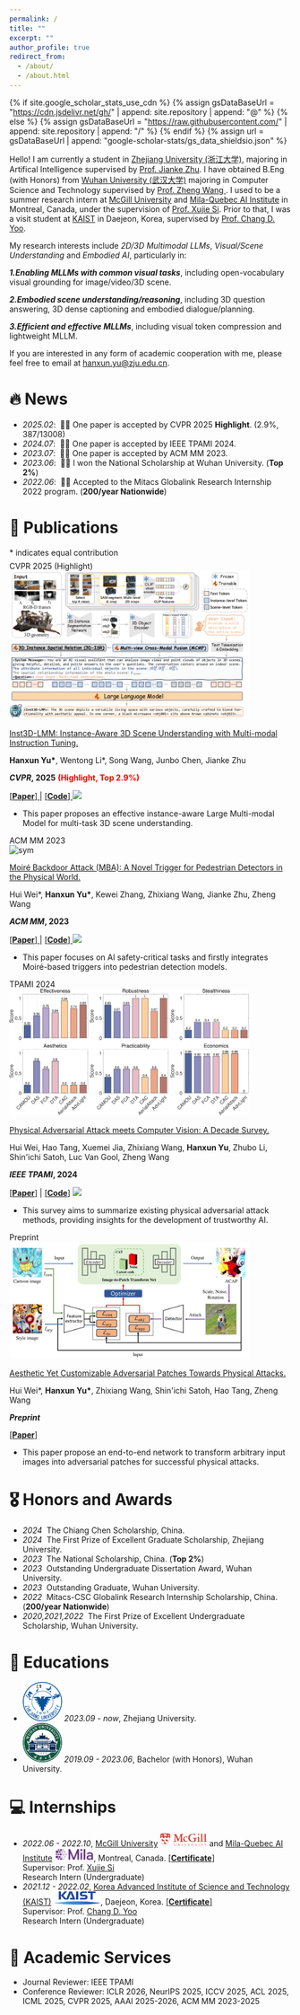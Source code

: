 ```yaml
---
permalink: /
title: ""
excerpt: ""
author_profile: true
redirect_from: 
  - /about/
  - /about.html
---
```


{% if site.google_scholar_stats_use_cdn %}
{% assign gsDataBaseUrl = "https://cdn.jsdelivr.net/gh/" | append: site.repository | append: "@" %}
{% else %}
{% assign gsDataBaseUrl = "https://raw.githubusercontent.com/" | append: site.repository | append: "/" %}
{% endif %}
{% assign url = gsDataBaseUrl | append: "google-scholar-stats/gs_data_shieldsio.json" %}

<span class='anchor' id='about-me'></span>

Hello! I am currently a student in <a href="https://www.zju.edu.cn/" target="_blank">Zhejiang University (浙江大学)</a>, majoring in Artifical Intelligence supervised by <a href="https://person.zju.edu.cn/jkzhu" target="_blank">Prof. Jianke Zhu</a>. I have obtained B.Eng (with Honors) from <a href="https://www.whu.edu.cn/" target="_blank">Wuhan University (武汉大学)</a> majoring in Computer Science and Technology supervised by <a href="https://wangzwhu.github.io/home/" target="_blank">Prof. Zheng Wang </a>. I used to be a summer research intern at <a href="https://www.mcgill.ca/" target="_blank">McGill University</a> and <a href="https://mila.quebec/en/" target="_blank">Mila-Quebec AI Institute</a> in Montreal, Canada, under the supervision of <a href="https://www.cs.toronto.edu/~six/" target="_blank">Prof. Xujie Si</a>. Prior to that, I was a visit student at <a href="https://www.kaist.ac.kr/en/" target="_blank">KAIST</a> in Daejeon, Korea, supervised by <a href="https://sanctusfactory.com/family.php" target="_blank">Prof. Chang D. Yoo</a>.

My research interests include *2D/3D Multimodal LLMs*, *Visual/Scene Understanding* and *Embodied AI*, particularly in:

**_1.Enabling MLLMs with common visual tasks_**, including open-vocabulary visual grounding for image/video/3D scene.

**_2.Embodied scene understanding/reasoning_**, including 3D question answering, 3D dense captioning and embodied dialogue/planning.

**_3.Efficient and effective MLLMs_**, including visual token compression and lightweight MLLM.

If you are interested in any form of academic cooperation with me, please feel free to email at <a href="mailto:hanxun.yu@zju.edu.cn" target="_blank">hanxun.yu@zju.edu.cn</a>.

<!-- <a href="../assets/CV_CN_hanxun.pdf" target="_blank"><strong>Curriculum Vitae</strong></a> -->
<!-- My research interest includes neural machine translation and computer vision. I have published more than 100 papers at the top international AI conferences with total <a href='https://scholar.google.com/citations?user=DruMxKYAAAAJ'>google scholar citations <strong><span id='total_cit'>260000+</span></strong></a> (You can also use google scholar badge <a href='https://scholar.google.com/citations?user=DruMxKYAAAAJ'><img src="https://img.shields.io/endpoint?url={{ url | url_encode }}&logo=Google%20Scholar&labelColor=f6f6f6&color=9cf&style=flat&label=citations"></a>). -->


# 🔥 News
- *2025.02*: &nbsp;🎉🎉 One paper is accepted by CVPR 2025 **Highlight**. (2.9%, 387/13008) 
- *2024.07*: &nbsp;🎉🎉 One paper is accepted by IEEE TPAMI 2024. 
- *2023.07*: &nbsp;🎉🎉 One paper is accepted by ACM MM 2023. 
- *2023.06*: &nbsp;🎉🎉 I won the National Scholarship at Wuhan University. (**Top 2%**)
- *2022.06*: &nbsp;🎉🎉 Accepted to the Mitacs Globalink Research Internship 2022 program. (**200/year Nationwide**)
<!-- , &dagger;: corresponding authors -->

# 📝 Publications 
<div style="margin-bottom: -10px">* indicates equal contribution</div>
<br>
<div class='paper-box'><div class='paper-box-image'><div><div class="badge">CVPR 2025 (Highlight)</div><img src='images/CVPR25_pipeline.png' alt="sym" width="85%"></div></div>
<div class='paper-box-text' markdown="1">

[Inst3D-LMM: Instance-Aware 3D Scene Understanding with Multi-modal Instruction Tuning.](https://openaccess.thecvf.com/content/CVPR2025/papers/Yu_Inst3D-LMM_Instance-Aware_3D_Scene_Understanding_with_Multi-modal_Instruction_Tuning_CVPR_2025_paper.pdf)

<!-- <span style="color:red;">Highlight, 2.9% (Rating Score: 5/5/4)</span> -->

**Hanxun Yu\***, Wentong Li\*, Song Wang, Junbo Chen, Jianke Zhu

**_CVPR_, 2025** <strong><span style="color:red;">(Highlight, Top 2.9%)</span></strong>

<a href="https://openaccess.thecvf.com/content/CVPR2025/papers/Yu_Inst3D-LMM_Instance-Aware_3D_Scene_Understanding_with_Multi-modal_Instruction_Tuning_CVPR_2025_paper.pdf" target="_blank"> [<strong>Paper</strong>] </a> | <a href="https://github.com/hanxunyu/Inst3D-LMM" target="_blank"> [<strong>Code</strong>] </a> <img src="https://img.shields.io/github/stars/hanxunyu/Inst3D-LMM?style=social" />
<!-- [**Project**](https://scholar.google.com/citations?view_op=view_citation&hl=zh-CN&user=DhtAFkwAAAAJ&citation_for_view=DhtAFkwAAAAJ:ALROH1vI_8AC) <strong><span class='show_paper_citations' data='DhtAFkwAAAAJ:ALROH1vI_8AC'></span></strong> -->

- This paper proposes an effective instance-aware Large Multi-modal Model for multi-task 3D scene understanding. 
</div>
</div>

<div class='paper-box'><div class='paper-box-image'><div><div class="badge">ACM MM 2023</div><img src='images/MM23_pipeline.png' alt="sym" width="85%"></div></div>
<div class='paper-box-text' markdown="1">

[Moiré Backdoor Attack (MBA): A Novel Trigger for Pedestrian Detectors in the Physical World.](https://web.archive.org/web/20231028032552id_/https://dl.acm.org/doi/pdf/10.1145/3581783.3611910)

Hui Wei*, <strong>Hanxun Yu*</strong>, Kewei Zhang, Zhixiang Wang, Jianke Zhu, Zheng Wang

**_ACM MM_, 2023**

<a href="https://web.archive.org/web/20231028032552id_/https://dl.acm.org/doi/pdf/10.1145/3581783.3611910" target="_blank"> [<strong>Paper</strong>] </a> | <a href="https://github.com/weihui1308/Moire-Backdoor-Attack" target="_blank"> [<strong>Code</strong>] </a> <img src="https://img.shields.io/github/stars/weihui1308/Moire-Backdoor-Attack?style=social" />
<!-- [**Project**](https://scholar.google.com/citations?view_op=view_citation&hl=zh-CN&user=DhtAFkwAAAAJ&citation_for_view=DhtAFkwAAAAJ:ALROH1vI_8AC) <strong><span class='show_paper_citations' data='DhtAFkwAAAAJ:ALROH1vI_8AC'></span></strong> -->

- This paper focuses on AI safety-critical tasks and firstly integrates Moiré-based triggers into pedestrian detection models.
</div>
</div>

<div class='paper-box'><div class='paper-box-image'><div><div class="badge">TPAMI 2024</div><img src='images/TPAMI24_pipeline.png' alt="sym" width="85%"></div></div>
<div class='paper-box-text' markdown="1">

[Physical Adversarial Attack meets Computer Vision: A Decade Survey.](https://ieeexplore.ieee.org/abstract/document/10602786)

Hui Wei, Hao Tang, Xuemei Jia, Zhixiang Wang, <strong>Hanxun Yu</strong>, Zhubo Li, Shin'ichi Satoh, Luc Van Gool, Zheng Wang

**_IEEE TPAMI_, 2024**

<a href="https://ieeexplore.ieee.org/abstract/document/10602786" target="_blank">[<strong>Paper</strong>]</a> | <a href="https://github.com/weihui1308/PAA" target="_blank">[<strong>Code</strong>]</a> <img src="https://img.shields.io/github/stars/weihui1308/PAA?style=social" />
<!-- [**Project**](https://scholar.google.com/citations?view_op=view_citation&hl=zh-CN&user=DhtAFkwAAAAJ&citation_for_view=DhtAFkwAAAAJ:ALROH1vI_8AC) <strong><span class='show_paper_citations' data='DhtAFkwAAAAJ:ALROH1vI_8AC'></span></strong> -->

- This survey aims to summarize existing physical adversarial attack methods, providing insights for the development of trustworthy AI.
</div>
</div>

<div class='paper-box'><div class='paper-box-image'><div><div class="badge">Preprint</div><img src='images/TMM22_pipeline.png' alt="sym" width="85%"></div></div>
<div class='paper-box-text' markdown="1">

<a href="../assets/IEEE_TMM.pdf" target="_blank">Aesthetic Yet Customizable Adversarial Patches Towards Physical Attacks. </a>

Hui Wei*, <strong>Hanxun Yu*</strong>, Zhixiang Wang, Shin'ichi Satoh, Hao Tang, Zheng Wang

**_Preprint_**

<a href="../assets/IEEE_TMM.pdf" target="_blank">[<strong>Paper</strong>]</a>
<!-- [**Project**](https://scholar.google.com/citations?view_op=view_citation&hl=zh-CN&user=DhtAFkwAAAAJ&citation_for_view=DhtAFkwAAAAJ:ALROH1vI_8AC) <strong><span class='show_paper_citations' data='DhtAFkwAAAAJ:ALROH1vI_8AC'></span></strong> -->

- This paper propose an end-to-end network to transform arbitrary input images into adversarial patches for successful physical attacks.
</div>
</div>


<!-- <div style="margin-top: 17px">
<ul>
  <li>
  <div class="badge" style="display: inline-block; margin-right: 0px;">Preprint</div> &nbsp;&nbsp;&nbsp;&nbsp;&nbsp;&nbsp;&nbsp;&nbsp;&nbsp;&nbsp;&nbsp;&nbsp;&nbsp;&nbsp;&nbsp;
  <a href="../assets/IEEE_TMM.pdf" target="_blank">Aesthetic Yet Customizable Adversarial Patches Towards Physical Attacks, </a> &nbsp;Hui Wei*, <strong>Hanxun Yu*</strong>, Zhixiang Wang, Shin'ichi Satoh, Hao Tang, Zheng Wang &nbsp;<a href="../assets/IEEE_TMM.pdf" target="_blank">[<strong>Paper</strong>]</a>
  </li>
</ul>
</div> -->
<!-- - [Lorem ipsum dolor sit amet, consectetur adipiscing elit. Vivamus ornare aliquet ipsum, ac tempus justo dapibus sit amet](https://github.com), A, B, C, **CVPR 2020** -->

# 🎖 Honors and Awards
- *2024* &nbsp;The Chiang Chen Scholarship, China. 
- *2024* &nbsp;The First Prize of Excellent Graduate Scholarship, Zhejiang University. 
- *2023* &nbsp;The National Scholarship, China. (**Top 2%**) 
- *2023* &nbsp;Outstanding Undergraduate Dissertation Award, Wuhan University. 
- *2023* &nbsp;Outstanding Graduate, Wuhan University. 
- *2022* &nbsp;Mitacs-CSC Globalink Research Internship Scholarship, China. (**200/year Nationwide**) 
- *2020,2021,2022* &nbsp;The First Prize of Excellent Undergraduate Scholarship, Wuhan University.

# 📖 Educations
- <img src='images/zju.png' style='width: 5em;'> *2023.09 - now*, Zhejiang University. 
- <img src='images/whu.png' style='width: 5em;'> *2019.09 - 2023.06*, Bachelor (with Honors), Wuhan University. 

# 💻 Internships
- *2022.06 - 2022.10*, [McGill University](https://www.mcgill.ca/) <img src='images/mcgill.png' style='width: 6em;'> and [Mila-Quebec AI Institute](https://mila.quebec/en/) <img src='images/mila.png' style='width: 5em;'>, Montreal, Canada.  <a href="../assets/Certificate_Mitacs.pdf" target="_blank">[<strong>Certificate</strong>]</a><br>Supervisor: Prof. [Xujie Si](https://www.cs.toronto.edu/~six/)<br>Research Intern (Undergraduate)
- *2021.12 - 2022.02*, [Korea Advanced Institute of Science and Technology (KAIST)](https://www.kaist.ac.kr/en/) <img src='images/kaist.png' style='width: 6em;'>, Daejeon, Korea. <a href="../assets/Certificate_iURP.pdf" target="_blank">[<strong>Certificate</strong>]</a><br>Supervisor: Prof. [Chang D. Yoo](https://sanctusfactory.com/family.php)<br>Research Intern (Undergraduate)

# 💬 Academic Services
- Journal Reviewer: IEEE TPAMI
- Conference Reviewer: ICLR 2026, NeurIPS 2025, ICCV 2025, ACL 2025, ICML 2025, CVPR 2025, AAAI 2025-2026, ACM MM 2023-2025
